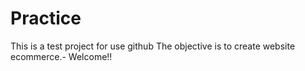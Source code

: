 # Practice
This is a test project for use github
The objective is to create website ecommerce.-
Welcome!!
